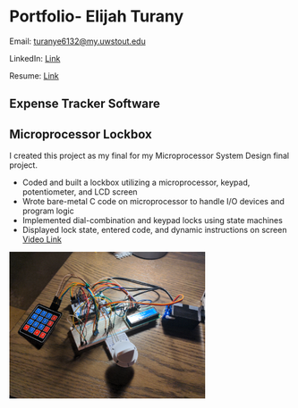 # Portfolio- Elijah Turany

Email: turanye6132@my.uwstout.edu

LinkedIn: [Link](https://www.linkedin.com/in/elijah-t-1500672a2/)

Resume: [Link](Resume/ResumeFall2024.pdf)

## Expense Tracker Software

## Microprocessor Lockbox
I created this project as my final for my Microprocessor System Design final project.
* Coded and built a lockbox utilizing a microprocessor, keypad, potentiometer, and LCD screen
* Wrote bare-metal C code on microprocessor to handle I/O devices and program logic
* Implemented dial-combination and keypad locks using state machines 
* Displayed lock state, entered code, and dynamic instructions on screen
[Video Link](https://liveuwstout-my.sharepoint.com/:v:/r/personal/turanye6132_my_uwstout_edu/Documents/Attachments/2024-05-06-00-16-58-665.mp4?csf=1&web=1&e=oHTt2m&nav=eyJyZWZlcnJhbEluZm8iOnsicmVmZXJyYWxBcHAiOiJTdHJlYW1XZWJBcHAiLCJyZWZlcnJhbFZpZXciOiJTaGFyZURpYWxvZy1MaW5rIiwicmVmZXJyYWxBcHBQbGF0Zm9ybSI6IldlYiIsInJlZmVycmFsTW9kZSI6InZpZXcifX0%3D)
<img src="Media/Lockbox.jpg" alt="LockboxPic" width="350"/>


